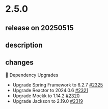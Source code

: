 # 2.5.0

## release on 20250515

## description

## changes

🔨 Dependency Upgrades

* Upgrade Spring Framework to 6.2.7 <a href="https://github.com/spring-projects/spring-hateoas/issues/2325" data-hovercard-type="issue" data-hovercard-url="/spring-projects/spring-hateoas/issues/2325/hovercard">#2325</a>
* Upgrade Reactor to 2024.0.6 <a href="https://github.com/spring-projects/spring-hateoas/issues/2321" data-hovercard-type="issue" data-hovercard-url="/spring-projects/spring-hateoas/issues/2321/hovercard">#2321</a>
* Upgrade Mockk to 1.14.2 <a href="https://github.com/spring-projects/spring-hateoas/issues/2320" data-hovercard-type="issue" data-hovercard-url="/spring-projects/spring-hateoas/issues/2320/hovercard">#2320</a>
* Upgrade Jackson to 2.19.0 <a href="https://github.com/spring-projects/spring-hateoas/issues/2319" data-hovercard-type="issue" data-hovercard-url="/spring-projects/spring-hateoas/issues/2319/hovercard">#2319</a>

